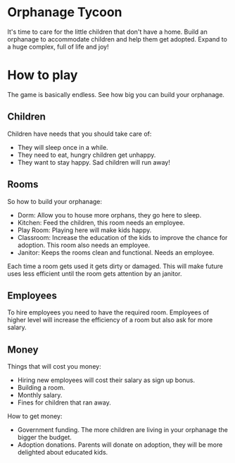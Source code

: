 # Orphanage Tycoon

It's time to care for the little children that don't have a home.
Build an orphanage to accommodate children and help them get adopted.
Expand to a huge complex, full of life and joy!

# How to play

The game is basically endless. See how big you can build your orphanage.

## Children
Children have needs that you should take care of:
* They will sleep once in a while.
* They need to eat, hungry children get unhappy.
* They want to stay happy. Sad children will run away!

## Rooms
So how to build your orphanage:
* Dorm: Allow you to house more orphans, they go here to sleep.
* Kitchen: Feed the children, this room needs an employee.
* Play Room: Playing here will make kids happy.
* Classroom: Increase the education of the kids to improve the chance for adoption. This room also needs an employee.
* Janitor: Keeps the rooms clean and functional. Needs an employee.

Each time a room gets used it gets dirty or damaged. 
This will make future uses less efficient until the room gets attention by an janitor.

## Employees

To hire employees you need to have the required room.
Employees of higher level will increase the efficiency of a room but also ask for more salary.

## Money

Things that will cost you money:
* Hiring new employees will cost their salary as sign up bonus.
* Building a room.
* Monthly salary.
* Fines for children that ran away.

How to get money:
* Government funding. The more children are living in your orphanage the bigger the budget.
* Adoption donations. Parents will donate on adoption, they will be more delighted about educated kids.